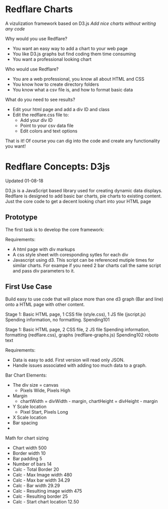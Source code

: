 # Redflare Charts
A vizulization framework based on D3.js
*Add nice charts without writing any code*

Why would you use Redflare?

* You want an easy way to add a chart to your web page
* You like D3.js graphs but find coding them time consuming
* You want a professional looking chart

Who would use Redflare?
* You are a web professional, you know all about HTML and CSS
* You know how to create directory folders
* You know what a csv file is, and how to format basic data

What do you need to see results?

* Edit your html page and add a div ID and class
* Edit the redflare.css file to:
  * Add your div ID
  * Point to your csv data file
  * Edit colors and text options
 
That is it!
Of course you can dig into the code and create any functionality you want!

# Redflare Concepts: D3js

Updated 01-08-18

D3.js is a JavaScript based library used for creating dynamic data displays.  Redflare is designed to add basic bar charts, pie charts to existing content.  Just the core code to get a decent looking chart into your HTML page


## Prototype ##
The first task is to develop the core framework:

Requirements:
* A html page with div markups
* A css style sheet with coresponding sytles for each div
* Javascript using d3.  This script can be referenced mutiple times for similar charts.  For exampe if you need 2 bar charts call the same script and pass div parameters to it.


## First Use Case ##
Build easy to use code that will place more than one d3 graph (Bar and line) onto a HTML page with other content.

Stage 1:
Basic HTML page, 1 CSS file (style.css), 1 JS file (jscript.js)
Spending information, no formatting.
Spending101

Stage 1:
Basic HTML page, 2 CSS file, 2 JS file
Spending information, formatting (redflare.css), graphs (redflare-graphs.js)
Spending102
roboto text

Requirements:
* Data is easy to add.  First version will read only JSON.
* Handle issues associated with adding too much data to a graph.

Bar Chart Elements:
* The div size = canvas
  * Pixels Wide, Pixels High
* Margin
  * chartWidth = divWidth - margin, chartHeight = divHeight - margin
* Y Scale location
  * Pixel Start, Pixels Long 
* X Scale location
* Bar spacing
* 

Math for chart sizing

* Chart width	500
* Border width	10
* Bar padding	5
* Number of bars	14
* Calc - Total Border	20
* Calc - Max Image width	480
* Calc - Max bar width	34.29
* Calc - Bar width	29.29
* Calc - Resulting image width	475
* Calc - Resulting border	25
* Calc - Start chart location	12.50





